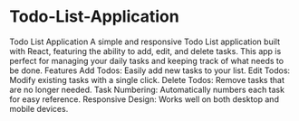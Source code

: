 # Todo-List-Application
 Todo List Application A simple and responsive Todo List application built with React, featuring the ability to add, edit, and delete tasks. This app is perfect for managing your daily tasks and keeping track of what needs to be done.  Features Add Todos: Easily add new tasks to your list. Edit Todos: Modify existing tasks with a single click. Delete Todos: Remove tasks that are no longer needed. Task Numbering: Automatically numbers each task for easy reference. Responsive Design: Works well on both desktop and mobile devices.
